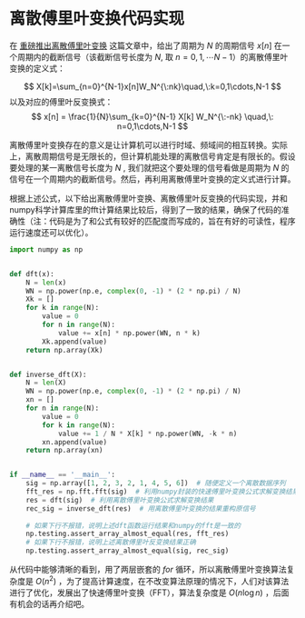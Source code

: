 # 离散傅里叶变换代码实现

在 [重磅推出离散傅里叶变换](https://mp.weixin.qq.com/s/-uQyLEbO229MW2A-GbxQbw) 这篇文章中，给出了周期为 $N$ 的周期信号 $x[n]$ 在一个周期内的截断信号（该截断信号长度为 $N$, 取 $n=0,1,\cdots N-1$）的离散傅里叶变换的定义式：

$$
X[k]=\sum_{n=0}^{N-1}x[n]W_N^{\:nk}\quad,\:k=0,1\cdots,N-1
$$
以及对应的傅里叶反变换式：
$$
x[n] = \frac{1}{N}\sum_{k=0}^{N-1} X[k] W_N^{\:-nk} \quad,\: n=0,1\cdots,N-1
$$

离散傅里叶变换存在的意义是让计算机可以进行时域、频域间的相互转换。实际上，离散周期信号是无限长的，但计算机能处理的离散信号肯定是有限长的。假设要处理的某一离散信号长度为 $N$ , 我们就把这个要处理的信号看做是周期为 $N$ 的信号在一个周期内的截断信号。然后，再利用离散傅里叶变换的定义式进行计算。

根据上述公式，以下给出离散傅里叶变换、离散傅里叶反变换的代码实现，并和numpy科学计算库里的fft计算结果比较后，得到了一致的结果，确保了代码的准确性（注：代码是为了和公式有较好的匹配度而写成的，旨在有好的可读性，程序运行速度还可以优化）。

```python
import numpy as np


def dft(x):
    N = len(x)
    WN = np.power(np.e, complex(0, -1) * (2 * np.pi) / N)
    Xk = []
    for k in range(N):
        value = 0
        for n in range(N):
            value += x[n] * np.power(WN, n * k)
        Xk.append(value)
    return np.array(Xk)


def inverse_dft(X):
    N = len(X)
    WN = np.power(np.e, complex(0, -1) * (2 * np.pi) / N)
    xn = []
    for n in range(N):
        value = 0
        for k in range(N):
            value += 1 / N * X[k] * np.power(WN, -k * n)
        xn.append(value)
    return np.array(xn)


if __name__ == '__main__':
    sig = np.array([1, 2, 3, 2, 1, 4, 5, 6])  # 随便定义一个离散数据序列
    fft_res = np.fft.fft(sig)  # 利用numpy封装的快速傅里叶变换公式求解变换结果
    res = dft(sig)  # 利用离散傅里叶变换公式求解变换结果
    rec_sig = inverse_dft(res)  # 用离散傅里叶变换的结果重构原信号
    
    # 如果下行不报错，说明上述dft函数运行结果和numpy的fft是一致的
    np.testing.assert_array_almost_equal(res, fft_res)  
    # 如果下行不报错，说明上述离散傅里叶反变换结果正确
    np.testing.assert_array_almost_equal(sig, rec_sig)  

```

从代码中能够清晰的看到，用了两层嵌套的 $for$ 循环，所以离散傅里叶变换算法复杂度是 $O(n^2)$ ，为了提高计算速度，在不改变算法原理的情况下，人们对该算法进行了优化，发展出了快速傅里叶变换（FFT），算法复杂度是 $O(n\log n)$ ，后面有机会的话再介绍吧。

